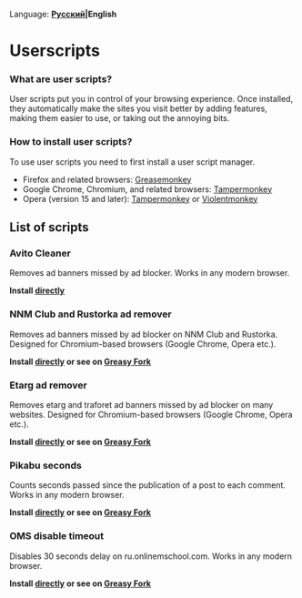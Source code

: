 Language: **[Русский](/README.rus.md)|English**

# Userscripts

### What are user scripts?

User scripts put you in control of your browsing experience. Once installed, they automatically make the sites you visit better by
adding features, making them easier to use, or taking out the annoying bits.

### How to install user scripts?

To use user scripts you need to first install a user script manager.

* Firefox and related browsers: [Greasemonkey](https://addons.mozilla.org/en-US/firefox/addon/greasemonkey/)
* Google Chrome, Chromium, and related browsers: [Tampermonkey](https://chrome.google.com/webstore/detail/tampermonkey/dhdgffkkebhmkfjojejmpbldmpobfkfo)
* Opera (version 15 and later): [Tampermonkey](https://addons.opera.com/en/extensions/details/tampermonkey-beta/) or [Violentmonkey](https://addons.opera.com/en/extensions/details/violent-monkey/)

## List of scripts

### Avito Cleaner

Removes ad banners missed by ad blocker. Works in any modern browser.

**Install [directly](https://github.com/arabezar/tampermonkey_userscripts/raw/refs/heads/master/Avito%20Cleaner.user.js)**

### NNM Club and Rustorka ad remover

Removes ad banners missed by ad blocker on NNM Club and Rustorka. Designed for Chromium-based browsers (Google Chrome, Opera etc.).

**Install [directly](https://github.com/hant05080/usescripts/raw/master/NNM%20Club%20and%20Rustorka%20ad%20remover.user.js) or see on [Greasy Fork](https://greasyfork.org/en/scripts/21174-nnm-club-and-rustorka-ad-remover)**

### Etarg ad remover

Removes etarg and traforet ad banners missed by ad blocker on many websites. Designed for Chromium-based browsers (Google Chrome, Opera etc.). 

**Install [directly](https://github.com/hant05080/usescripts/raw/master/Etarg%20ad%20remover.user.js) or see on [Greasy Fork](https://greasyfork.org/en/scripts/21178-etarg-ad-remover)**

### Pikabu seconds

Counts seconds passed since the publication of a post to each comment. Works in any modern browser.

**Install [directly](https://github.com/hant05080/usescripts/raw/master/Pikabu%20seconds.user.js) or see on [Greasy Fork](https://greasyfork.org/en/scripts/26766-pikabu-seconds)**


### OMS disable timeout

Disables 30 seconds delay on ru.onlinemschool.com. Works in any modern browser.

**Install [directly](https://github.com/hant05080/usescripts/raw/master/OMS%20disable%20timeout.user.js) or see on [Greasy Fork](https://greasyfork.org/ru/scripts/26767-oms-disable-timeout)**
